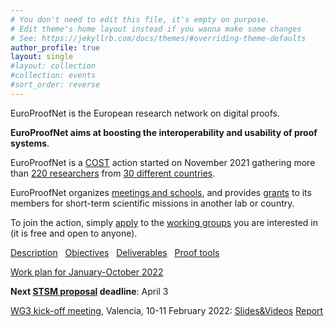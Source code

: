 ```yaml
---
# You don't need to edit this file, it's empty on purpose.
# Edit theme's home layout instead if you wanna make some changes
# See: https://jekyllrb.com/docs/themes/#overriding-theme-defaults
author_profile: true
layout: single
#layout: collection
#collection: events
#sort_order: reverse
---
```


EuroProofNet is the European research network on digital proofs.

**EuroProofNet aims at boosting the interoperability and usability of
proof systems**.

EuroProofNet is a [COST](http://cost.eu) action started on November 2021
gathering more than [220 researchers](https://www.cost.eu/actions/CA20111/#tabs+Name:Working%20Groups%20and%20Membership) from [30 different countries](../groups).

EuroProofNet organizes [meetings and schools](../events), and provides
[grants](../grants) to its members for short-term scientific missions
in another lab or country.

To join the action, simply
[apply](https://e-services.cost.eu/action/CA20111/working-groups/apply)
to the [working groups](../wg) you are interested in (it is free and open to anyone).

[Description](../description) &nbsp; [Objectives](../objectives) &nbsp; [Deliverables](../deliverables) &nbsp; [Proof tools](../tools)

[Work plan for January-October 2022](../work-plan-1)

**Next [STSM proposal](../grants) deadline**: April 3

[WG3 kick-off meeting](../wg3-meeting1), Valencia, 10-11 February 2022: [Slides&Videos](https://europroofnet.github.io/wg3-meeting1-program) [Report](https://europroofnet.github.io/_pages/WG3/Feb2022/ReportWG3meeting.pdf) 
